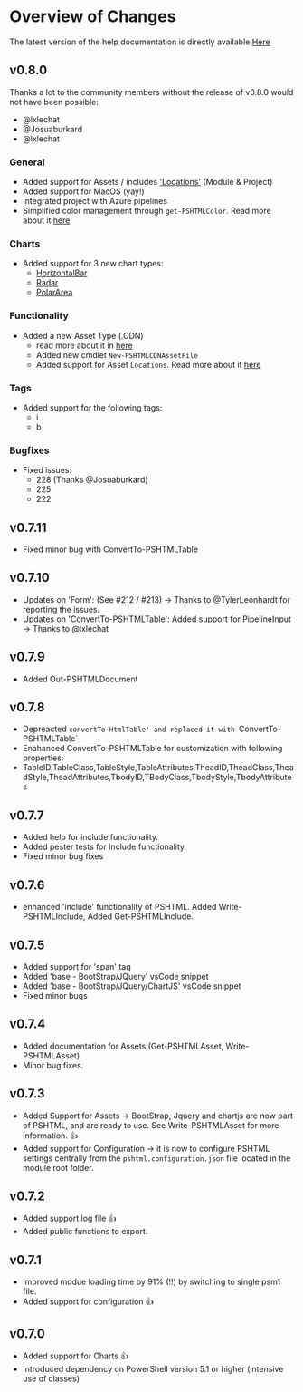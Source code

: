 # Overview of Changes

The latest version of the help documentation is directly available [Here](https://pshtml.readthedocs.io/en/latest/)

## v0.8.0

Thanks a lot to the community members without the release of v0.8.0 would not have been possible:

- @lxlechat
- @Josuaburkard
- @lxlechat

### General
- Added support for Assets / includes ['Locations'](https://pshtml.readthedocs.io/en/latest/Locations/Locations/) (Module & Project)
- Added support for MacOS (yay!)
- Integrated project with Azure pipelines
- Simplified color management through `get-PSHTMLColor`. Read more about it [here](https://pshtml.readthedocs.io/en/latest/Colors/Colors/)

### Charts 
- Added support for 3 new chart types:
    - [HorizontalBar](https://pshtml.readthedocs.io/en/latest/Charts/charts.horizontalBar/)
    - [Radar](https://pshtml.readthedocs.io/en/latest/Charts/Charts.Radar/)
    - [PolarArea](https://pshtml.readthedocs.io/en/latest/Charts/Charts.PolarArea/)

### Functionality
- Added a new Asset Type (.CDN)
    - read more about it in [here](https://pshtml.readthedocs.io/en/latest/Assets/Assets/#asset-type-cdn)
    - Added new cmdlet `New-PSHTMLCDNAssetFile`
    - Added support for Asset `Locations`. Read more about it [here](https://pshtml.readthedocs.io/en/latest/Assets/Assets/#asset-locations)

### Tags

- Added support for the following tags:
    - i
    - b

### Bugfixes

- Fixed issues:
    - 228 (Thanks @Josuaburkard)
    - 225
    - 222

## v0.7.11
- Fixed minor bug with ConvertTo-PSHTMLTable

## v0.7.10
- Updates on 'Form': (See #212 / #213) -> Thanks to @TylerLeonhardt for reporting the issues.
- Updates on 'ConvertTo-PSHTMLTable': Added support for PipelineInput -> Thanks to @lxlechat

## v0.7.9
- Added Out-PSHTMLDocument

## v0.7.8
- Depreacted `convertTo-HtmlTable' and replaced it with `ConvertTo-PSHTMLTable`
- Enahanced ConvertTo-PSHTMLTable for customization with following properties: 
- TableID,TableClass,TableStyle,TableAttributes,TheadID,TheadClass,TheadStyle,TheadAttributes,TbodyID,TBodyClass,TbodyStyle,TbodyAttributes

## v0.7.7
- Added help for include functionality.
- Added pester tests for Include functionality. 
- Fixed minor bug fixes

## v0.7.6
- enhanced 'include' functionality of PSHTML. Added Write-PSHTMLInclude, Added Get-PSHTMLInclude. 

## v0.7.5
- Added support for 'span' tag
- Added 'base - BootStrap/JQuery' vsCode snippet
- Added 'base - BootStrap/JQuery/ChartJS' vsCode snippet
- Fixed minor bugs


## v0.7.4
- Added documentation for Assets (Get-PSHTMLAsset, Write-PSHTMLAsset)
- Minor bug fixes.

## v0.7.3
- Added Support for Assets -> BootStrap, Jquery and chartjs are now part of PSHTML, and are ready to use. See Write-PSHTMLAsset for more information. 👍
- Added support for Configuration -> it is now to configure PSHTML settings centrally from the ```pshtml.configuration.json``` file located in the module root folder.

## v0.7.2
- Added support log file 👍
- Added public functions to export.

## v0.7.1
- Improved modue loading time by 91% (!!) by switching to single psm1 file.
- Added support for configuration 👍

## v0.7.0
- Added support for Charts 👍
- Introduced dependency on PowerShell version 5.1 or higher (intensive use of classes)


